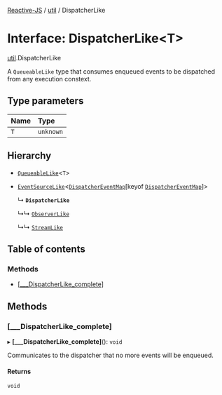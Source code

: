 [Reactive-JS](../README.md) / [util](../modules/util.md) / DispatcherLike

# Interface: DispatcherLike<T\>

[util](../modules/util.md).DispatcherLike

A `QueueableLike` type that consumes enqueued events to
be dispatched from any execution constext.

## Type parameters

| Name | Type |
| :------ | :------ |
| `T` | `unknown` |

## Hierarchy

- [`QueueableLike`](util.QueueableLike.md)<`T`\>

- [`EventSourceLike`](util.EventSourceLike.md)<[`DispatcherEventMap`](util.DispatcherEventMap.md)[keyof [`DispatcherEventMap`](util.DispatcherEventMap.md)]\>

  ↳ **`DispatcherLike`**

  ↳↳ [`ObserverLike`](rx.ObserverLike.md)

  ↳↳ [`StreamLike`](streaming.StreamLike.md)

## Table of contents

### Methods

- [[\_\_\_DispatcherLike\_complete]](util.DispatcherLike.md#[___dispatcherlike_complete])

## Methods

### [\_\_\_DispatcherLike\_complete]

▸ **[___DispatcherLike_complete]**(): `void`

Communicates to the dispatcher that no more events will be enqueued.

#### Returns

`void`
